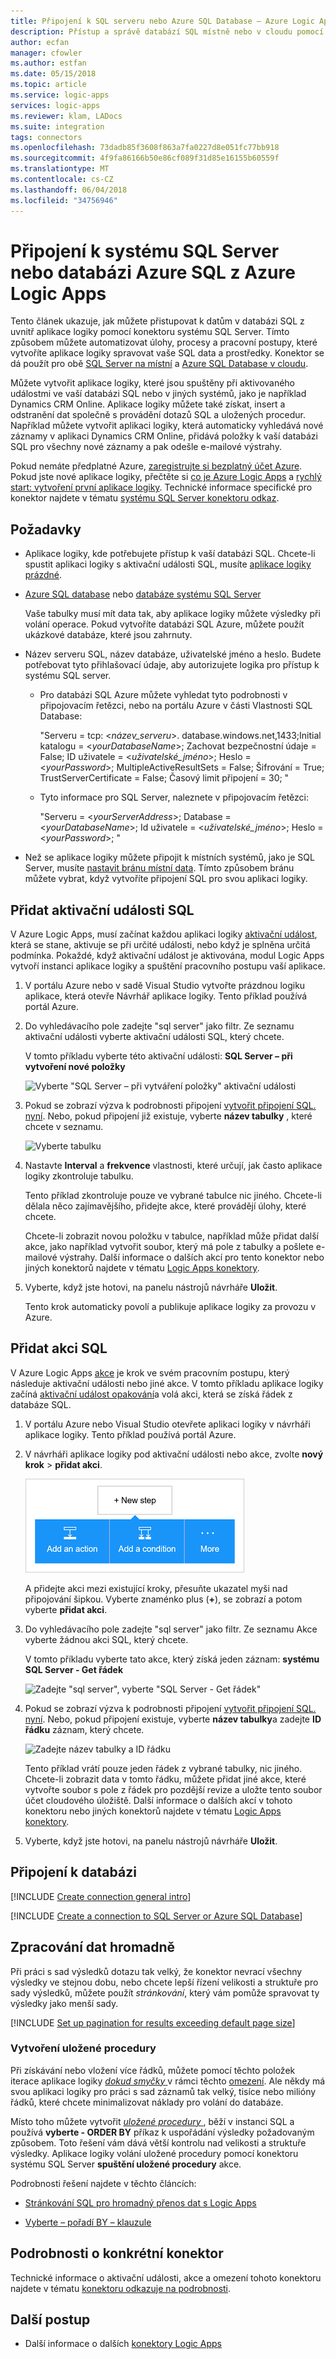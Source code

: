 ```yaml
---
title: Připojení k SQL serveru nebo Azure SQL Database – Azure Logic Apps | Microsoft Docs
description: Přístup a správě databází SQL místně nebo v cloudu pomocí Automatizace pracovních službou Azure Logic Apps
author: ecfan
manager: cfowler
ms.author: estfan
ms.date: 05/15/2018
ms.topic: article
ms.service: logic-apps
services: logic-apps
ms.reviewer: klam, LADocs
ms.suite: integration
tags: connectors
ms.openlocfilehash: 73dadb85f3608f863a7fa0227d8e051fc77bb918
ms.sourcegitcommit: 4f9fa86166b50e86cf089f31d85e16155b60559f
ms.translationtype: MT
ms.contentlocale: cs-CZ
ms.lasthandoff: 06/04/2018
ms.locfileid: "34756946"
---
```

# <a name="connect-to-sql-server-or-azure-sql-database-from-azure-logic-apps"></a>Připojení k systému SQL Server nebo databázi Azure SQL z Azure Logic Apps

Tento článek ukazuje, jak můžete přistupovat k datům v databázi SQL z uvnitř aplikace logiky pomocí konektoru systému SQL Server. Tímto způsobem můžete automatizovat úlohy, procesy a pracovní postupy, které vytvoříte aplikace logiky spravovat vaše SQL data a prostředky. Konektor se dá použít pro obě [SQL Server na místní](https://docs.microsoft.com/sql/sql-server/sql-server-technical-documentation) a [Azure SQL Database v cloudu](https://docs.microsoft.com/azure/sql-database/sql-database-technical-overview). 

Můžete vytvořit aplikace logiky, které jsou spuštěny při aktivovaného událostmi ve vaší databázi SQL nebo v jiných systémů, jako je například Dynamics CRM Online. Aplikace logiky můžete také získat, insert a odstranění dat společně s provádění dotazů SQL a uložených procedur. Například můžete vytvořit aplikaci logiky, která automaticky vyhledává nové záznamy v aplikaci Dynamics CRM Online, přidává položky k vaší databázi SQL pro všechny nové záznamy a pak odešle e-mailové výstrahy.

Pokud nemáte předplatné Azure, <a href="https://azure.microsoft.com/free/" target="_blank">zaregistrujte si bezplatný účet Azure</a>. Pokud jste nové aplikace logiky, přečtěte si [co je Azure Logic Apps](../logic-apps/logic-apps-overview.md) a [rychlý start: vytvoření první aplikace logiky](../logic-apps/quickstart-create-first-logic-app-workflow.md). Technické informace specifické pro konektor najdete v tématu <a href="https://docs.microsoft.com/connectors/sql/" target="blank">systému SQL Server konektoru odkaz</a>.

## <a name="prerequisites"></a>Požadavky

* Aplikace logiky, kde potřebujete přístup k vaší databázi SQL. Chcete-li spustit aplikaci logiky s aktivační události SQL, musíte [aplikace logiky prázdné](../logic-apps/quickstart-create-first-logic-app-workflow.md). 

* [Azure SQL database](../sql-database/sql-database-get-started-portal.md) nebo [databáze systému SQL Server](https://docs.microsoft.com/sql/relational-databases/databases/create-a-database) 

  Vaše tabulky musí mít data tak, aby aplikace logiky můžete výsledky při volání operace. Pokud vytvoříte databázi SQL Azure, můžete použít ukázkové databáze, které jsou zahrnuty. 

* Název serveru SQL, název databáze, uživatelské jméno a heslo. Budete potřebovat tyto přihlašovací údaje, aby autorizujete logika pro přístup k systému SQL server. 

  * Pro databázi SQL Azure můžete vyhledat tyto podrobnosti v připojovacím řetězci, nebo na portálu Azure v části Vlastnosti SQL Database:

    "Serveru = tcp: <*název_serveru*>. database.windows.net,1433;Initial katalogu = <*yourDatabaseName*>; Zachovat bezpečnostní údaje = False; ID uživatele = <*uživatelské_jméno*>; Heslo = <*yourPassword*>; MultipleActiveResultSets = False; Šifrování = True; TrustServerCertificate = False; Časový limit připojení = 30; "

  * Tyto informace pro SQL Server, naleznete v připojovacím řetězci: 

    "Serveru = <*yourServerAddress*>; Database = <*yourDatabaseName*>; Id uživatele = <*uživatelské_jméno*>; Heslo = <*yourPassword*>; "

* Než se aplikace logiky můžete připojit k místních systémů, jako je SQL Server, musíte [nastavit bránu místní data](../logic-apps/logic-apps-gateway-install.md). Tímto způsobem bránu můžete vybrat, když vytvoříte připojení SQL pro svou aplikaci logiky.

<a name="add-sql-trigger"></a>

## <a name="add-sql-trigger"></a>Přidat aktivační události SQL

V Azure Logic Apps, musí začínat každou aplikaci logiky [aktivační událost](../logic-apps/logic-apps-overview.md#logic-app-concepts), která se stane, aktivuje se při určité události, nebo když je splněna určitá podmínka. Pokaždé, když aktivační událost je aktivována, modul Logic Apps vytvoří instanci aplikace logiky a spuštění pracovního postupu vaší aplikace.

1. V portálu Azure nebo v sadě Visual Studio vytvořte prázdnou logiku aplikace, která otevře Návrhář aplikace logiky. Tento příklad používá portál Azure.

2. Do vyhledávacího pole zadejte "sql server" jako filtr. Ze seznamu aktivační události vyberte aktivační události SQL, který chcete. 

   V tomto příkladu vyberte této aktivační události: **SQL Server – při vytvoření nové položky**

   ![Vyberte "SQL Server – při vytváření položky" aktivační události](./media/connectors-create-api-sqlazure/sql-server-trigger.png)

3. Pokud se zobrazí výzva k podrobnosti připojení [vytvořit připojení SQL. nyní](#create-connection). 
   Nebo, pokud připojení již existuje, vyberte **název tabulky** , které chcete v seznamu.

   ![Vyberte tabulku](./media/connectors-create-api-sqlazure/azure-sql-database-table.png)

4. Nastavte **Interval** a **frekvence** vlastnosti, které určují, jak často aplikace logiky zkontroluje tabulku.

   Tento příklad zkontroluje pouze ve vybrané tabulce nic jiného. 
   Chcete-li dělala něco zajímavějšího, přidejte akce, které provádějí úlohy, které chcete. 
   
   Chcete-li zobrazit novou položku v tabulce, například může přidat další akce, jako například vytvořit soubor, který má pole z tabulky a pošlete e-mailové výstrahy. 
   Další informace o dalších akcí pro tento konektor nebo jiných konektorů najdete v tématu [Logic Apps konektory](../connectors/apis-list.md).

5. Vyberte, když jste hotovi, na panelu nástrojů návrháře **Uložit**. 

   Tento krok automaticky povolí a publikuje aplikace logiky za provozu v Azure. 

<a name="add-sql-action"></a>

## <a name="add-sql-action"></a>Přidat akci SQL

V Azure Logic Apps [akce](../logic-apps/logic-apps-overview.md#logic-app-concepts) je krok ve svém pracovním postupu, který následuje aktivační události nebo jiné akce. V tomto příkladu aplikace logiky začíná [aktivační událost opakování](../connectors/connectors-native-recurrence.md)a volá akci, která se získá řádek z databáze SQL.

1. V portálu Azure nebo Visual Studio otevřete aplikaci logiky v návrháři aplikace logiky. Tento příklad používá portál Azure.

2. V návrháři aplikace logiky pod aktivační události nebo akce, zvolte **nový krok** > **přidat akci**.

   ![Zvolte "Nový krok", "Přidat akci."](./media/connectors-create-api-sqlazure/add-action.png)
   
   A přidejte akci mezi existující kroky, přesuňte ukazatel myši nad připojování šipkou. 
   Vyberte znaménko plus (**+**), se zobrazí a potom vyberte **přidat akci**.

2. Do vyhledávacího pole zadejte "sql server" jako filtr. Ze seznamu Akce vyberte žádnou akci SQL, který chcete. 

   V tomto příkladu vyberte tato akce, který získá jeden záznam: **systému SQL Server - Get řádek**

   ![Zadejte "sql server", vyberte "SQL Server - Get řádek"](./media/connectors-create-api-sqlazure/select-sql-get-row.png) 

3. Pokud se zobrazí výzva k podrobnosti připojení [vytvořit připojení SQL. nyní](#create-connection). 
   Nebo, pokud připojení existuje, vyberte **název tabulky**a zadejte **ID řádku** záznam, který chcete.

   ![Zadejte název tabulky a ID řádku](./media/connectors-create-api-sqlazure/table-row-id.png)
   
   Tento příklad vrátí pouze jeden řádek z vybrané tabulky, nic jiného. 
   Chcete-li zobrazit data v tomto řádku, můžete přidat jiné akce, které vytvořte soubor s pole z řádek pro pozdější revize a uložte tento soubor účet cloudového úložiště. Další informace o dalších akcí v tohoto konektoru nebo jiných konektorů najdete v tématu [Logic Apps konektory](../connectors/apis-list.md).

4. Vyberte, když jste hotovi, na panelu nástrojů návrháře **Uložit**. 

<a name="create-connection"></a>

## <a name="connect-to-your-database"></a>Připojení k databázi

[!INCLUDE [Create connection general intro](../../includes/connectors-create-connection-general-intro.md)]

[!INCLUDE [Create a connection to SQL Server or Azure SQL Database](../../includes/connectors-create-api-sqlazure.md)]

## <a name="process-data-in-bulk"></a>Zpracování dat hromadně

Při práci s sad výsledků dotazu tak velký, že konektor nevrací všechny výsledky ve stejnou dobu, nebo chcete lepší řízení velikosti a struktuře pro sady výsledků, můžete použít *stránkování*, který vám pomůže spravovat ty výsledky jako menší sady. 

[!INCLUDE [Set up pagination for results exceeding default page size](../../includes/connectors-pagination-bulk-data-transfer.md)]

### <a name="create-a-stored-procedure"></a>Vytvoření uložené procedury

Při získávání nebo vložení více řádků, můžete pomocí těchto položek iterace aplikace logiky [ *dokud smyčky* ](../logic-apps/logic-apps-control-flow-loops.md#until-loop) v rámci těchto [omezení](../logic-apps/logic-apps-limits-and-config.md). Ale někdy má svou aplikaci logiky pro práci s sad záznamů tak velký, tisíce nebo milióny řádků, které chcete minimalizovat náklady pro volání do databáze. 

Místo toho můžete vytvořit <a href="https://docs.microsoft.com/sql/relational-databases/stored-procedures/stored-procedures-database-engine" target="blank"> *uložené procedury* </a> , běží v instanci SQL a používá **vyberte - ORDER BY** příkaz k uspořádání výsledky požadovaným způsobem. Toto řešení vám dává větší kontrolu nad velikosti a struktuře výsledky. Aplikace logiky volání uložené procedury pomocí konektoru systému SQL Server **spuštění uložené procedury** akce. 

Podrobnosti řešení najdete v těchto článcích:

* <a href="https://social.technet.microsoft.com/wiki/contents/articles/40060.sql-pagination-for-bulk-data-transfer-with-logic-apps.aspx" target="_blank">Stránkování SQL pro hromadný přenos dat s Logic Apps</a>

* <a href="https://docs.microsoft.com/sql/t-sql/queries/select-order-by-clause-transact-sql" target="_blank">Vyberte – pořadí BY – klauzule</a>

## <a name="connector-specific-details"></a>Podrobnosti o konkrétní konektor

Technické informace o aktivační události, akce a omezení tohoto konektoru najdete v tématu [konektoru odkazuje na podrobnosti](/connectors/sql/). 

## <a name="next-steps"></a>Další postup

* Další informace o dalších [konektory Logic Apps](../connectors/apis-list.md)

